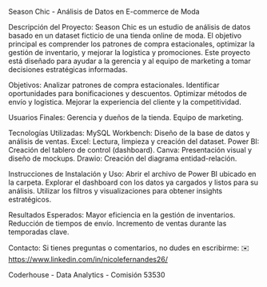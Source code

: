 Season Chic - Análisis de Datos en E-commerce de Moda

Descripción del Proyecto: 
Season Chic es un estudio de análisis de datos basado en un dataset ficticio de una tienda online de moda. El objetivo principal es comprender los patrones de compra estacionales, optimizar la gestión de inventario, y mejorar la logística y promociones. Este proyecto está diseñado para ayudar a la gerencia y al equipo de marketing a tomar decisiones estratégicas informadas.

Objetivos: 
    Analizar patrones de compra estacionales.
    Identificar oportunidades para bonificaciones y descuentos.
    Optimizar métodos de envío y logística.
    Mejorar la experiencia del cliente y la competitividad.

Usuarios Finales: 
    Gerencia y dueños de la tienda.
    Equipo de marketing.

Tecnologías Utilizadas: 
    MySQL Workbench: Diseño de la base de datos y análisis de ventas.
    Excel: Lectura, limpieza y creación del dataset.
    Power BI: Creación del tablero de control (dashboard).
    Canva: Presentación visual y diseño de mockups.
    Drawio: Creación del diagrama entidad-relación.

Instrucciones de Instalación y Uso: 
    Abrir el archivo de Power BI ubicado en la carpeta.
    Explorar el dashboard con los datos ya cargados y listos para su análisis.
    Utilizar los filtros y visualizaciones para obtener insights estratégicos.

Resultados Esperados: 
    Mayor eficiencia en la gestión de inventarios.
    Reducción de tiempos de envío.
    Incremento de ventas durante las temporadas clave.

Contacto: Si tienes preguntas o comentarios, no dudes en escribirme: ✉️ https://www.linkedin.com/in/nicolefernandes26/

Coderhouse - Data Analytics - Comisión 53530
